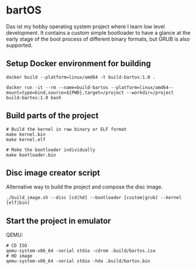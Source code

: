 # bartOS
Das ist my hobby operating system project where I learn low level development. It contains a custom simple bootloader to have a glance at the early stage of the boot process of different binary formats, but GRUB is also supported.

## Setup Docker environment for building
```
docker build --platform=linux/amd64 -t build-bartos:1.0 .

docker run -it --rm --name=build-bartos --platform=linux/amd64--mount=type=bind,source=${PWD},target=/project --workdir=/project build-bartos:1.0 bash
```

## Build parts of the project
```
# Build the kernel in raw binary or ELF format
make kernel.bin
make kernel.elf

# Make the bootloader individually
make bootloader.bin
```

## Disc image creator script
Alternative way to build the project and compose the disc image.
```
./build_image.sh --disc [cd|hd] --bootloader [custom|grub] --kernel [elf|bin]
```

## Start the project in emulator

QEMU:
```
# CD ISO
qemu-system-x86_64 -serial stdio -cdrom .build/bartos.iso
# HD image
qemu-system-x86_64 -serial stdio -hda .build/bartos.bin
```
